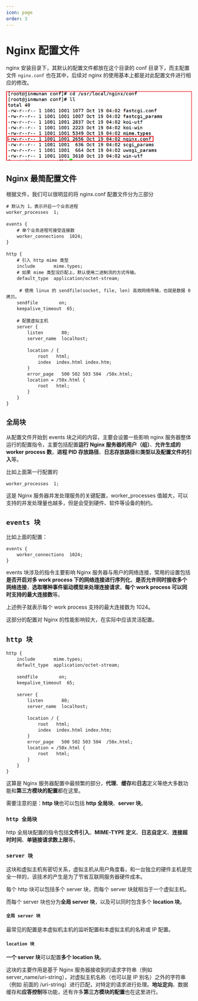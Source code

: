 ```yaml
---
icon: page
order: 3
---
```

# Nginx 配置文件

nginx 安装目录下，其默认的配置文件都放在这个目录的 conf 目录下，而主配置文件 `nginx.conf` 也在其中，后续对 nginx 的使用基本上都是对此配置文件进行相应的修改。

![image-20230415105305530](./assets/image-20230415105305530.png)

## Nginx 最简配置文件

根据文件，我们可以很明显的将 nginx.conf 配置文件分为三部分

```nginx
# 默认为 1，表示开启一个业务进程
worker_processes  1; 

events {
	# 单个业务进程可接受连接数
    worker_connections  1024;
}

http {
    # 引入 http mime 类型
    include       mime.types;
    # 如果 mime 类型没匹配上，默认使用二进制流的方式传输。
    default_type  application/octet-stream;
	
	 # 使用 linux 的 sendfile(socket, file, len) 高效网络传输，也就是数据 0 拷贝。
    sendfile        on;
    keepalive_timeout  65;

    # 配置虚拟主机
    server {
        listen       80;
        server_name  localhost;

        location / {
            root   html;
            index  index.html index.htm;
        }
        error_page   500 502 503 504  /50x.html;
        location = /50x.html {
            root   html;
        }
    }
}
```

## `全局块 `

 从配置文件开始到 events 块之间的内容，主要会设置一些影响 nginx 服务器整体运行的配置指令，主要包括配置**运行 Nginx 服务器的用户（组）**、**允许生成的 worker process 数**，**进程 PID 存放路径**、**日志存放路径**和**类型以及配置文件的引入**等。

 比如上面第一行配置的

```nginx
worker_processes  1; 
```

这是 Nginx 服务器并发处理服务的关键配置，worker_processes 值越大，可以支持的并发处理量也越多，但是会受到硬件、软件等设备的制约。

## `events 块 `

比如上面的配置：

```nginx
events {
    worker_connections  1024;
}
```

events 块涉及的指令主要影响 Nginx 服务器与用户的网络连接，常用的设置包括**是否开启对多 work process 下的网络连接进行序列化**，**是否允许同时接收多个网络连接**，**选取哪种事件驱动模型来处理连接请求**，**每个 work process 可以同时支持的最大连接数**等。

 上述例子就表示每个 work process 支持的最大连接数为 1024。

 这部分的配置对 Nginx 的性能影响较大，在实际中应该灵活配置。

## `http 块`

```nginx 
http {
    include       mime.types;
    default_type  application/octet-stream;
	
    sendfile        on;
    keepalive_timeout  65;

    server {
        listen       80;
        server_name  localhost;

        location / {
            root   html;
            index  index.html index.htm;
        }
        error_page   500 502 503 504  /50x.html;
        location = /50x.html {
            root   html;
        }
    }
}
```

这算是 Nginx 服务器配置中最频繁的部分，**代理**、**缓存**和**日志**定义等绝大多数功能和**第三方模块的配置**都在这里。

 需要注意的是：**http 块**也可以包括 **http 全局块**、**server 块**。

### `http 全局块`

 http 全局块配置的指令包括**文件引入**、**MIME-TYPE 定义**、**日志自定义**、**连接超时时间**、**单链接请求数上限**等。

### `server 块`

这块和虚拟主机有密切关系，虚拟主机从用户角度看，和一台独立的硬件主机是完全一样的，该技术的产生是为了节省互联网服务器硬件成本。

每个 http 块可以包括多个 server 块，而每个 server 块就相当于一个虚拟主机。

而每个 server 块也分为**全局 server 块**，以及可以同时包含多个 **location 块**。

#### `全局 server 块`

最常见的配置是本虚拟机主机的监听配置和本虚拟主机的名称或 IP 配置。

#### `location 块`

**一个 server 块**可以配置**多个 location 块**。

这块的主要作用是基于 Nginx 服务器接收到的请求字符串（例如 server_name/uri-string），对虚拟主机名称（也可以是 IP 别名）之外的字符串（例如 前面的 /uri-string）进行匹配，对特定的请求进行处理。**地址定向**、数据缓存和**应答控制**等功能，还有许多**第三方模块的配置**也在这里进行。

